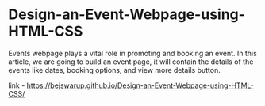 # Design-an-Event-Webpage-using-HTML-CSS
Events webpage plays a vital role in promoting and booking an event. In this article, we are going to build an event page, it will contain the details of the events like dates, booking options, and view more details button. 


link - https://bejswarup.github.io/Design-an-Event-Webpage-using-HTML-CSS/
